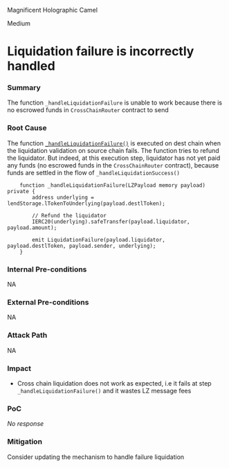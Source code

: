 Magnificent Holographic Camel

Medium

# Liquidation failure is incorrectly handled

### Summary

The function `_handleLiquidationFailure` is unable to work because there is no escrowed funds in `CrossChainRouter` contract to send

### Root Cause

The function [`_handleLiquidationFailure()`](https://github.com/sherlock-audit/2025-05-lend-audit-contest/blob/main/Lend-V2/src/LayerZero/CrossChainRouter.sol#L478C1-L485C6) is executed on dest chain when the liquidation validation on source chain fails. The function tries to refund the liquidator. But indeed, at this execution step, liquidator has not yet paid any funds (no escrowed funds in the `CrossChainRouter` contract), because funds are settled in the flow of `_handleLiquidationSuccess()`
```solidity
    function _handleLiquidationFailure(LZPayload memory payload) private {
        address underlying = lendStorage.lTokenToUnderlying(payload.destlToken);

        // Refund the liquidator
        IERC20(underlying).safeTransfer(payload.liquidator, payload.amount);

        emit LiquidationFailure(payload.liquidator, payload.destlToken, payload.sender, underlying);
    }
```

### Internal Pre-conditions

NA

### External Pre-conditions

NA

### Attack Path

NA

### Impact

- Cross chain liquidation does not work as expected, i.e it fails at step `_handleLiquidationFailure()` and it wastes LZ message fees

### PoC

_No response_

### Mitigation

Consider updating the mechanism to handle failure liquidation